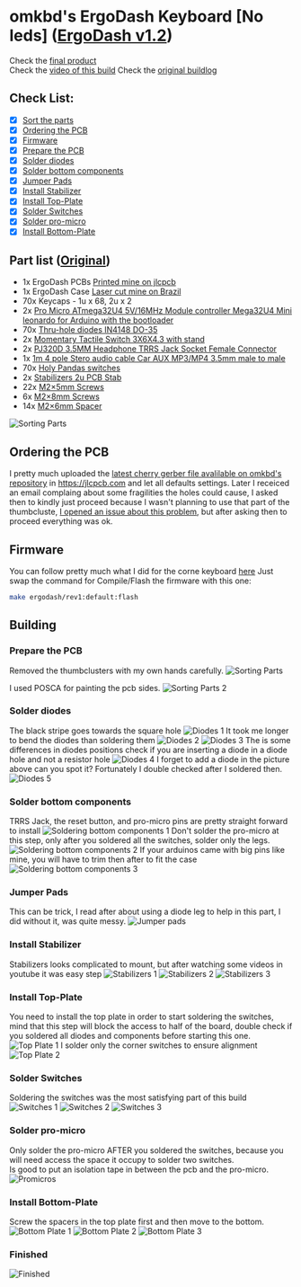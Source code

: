 # omkbd's ErgoDash Keyboard [No leds] ([ErgoDash v1.2](https://github.com/omkbd/ErgoDash))

Check the [final product](#finished)  
Check the [video of this build](https://youtu.be/weV0FkCVkLE)
Check the [original buildlog](https://github.com/omkbd/ErgoDash/blob/master/Doc/build-en.md)

## Check List:
- [x] [Sort the parts](#part-list-original)
- [x] [Ordering the PCB](#ordering-the-pcb)
- [x] [Firmware](#firmware)
- [x] [Prepare the PCB](#prepare-pcb)
- [x] [Solder diodes](#solder-diodes)
- [x] [Solder bottom components](#solder-bottom-components)
- [x] [Jumper Pads](#jumper-pads)
- [x] [Install Stabilizer](#install-stabilizer)
- [x] [Install Top-Plate](#install-top-plate)
- [x] [Solder Switches](#solder-switches)
- [x] [Solder pro-micro](#solder-pro-micro)
- [x] [Install Bottom-Plate](#install-bottom-plate)

## Part list ([Original](https://github.com/omkbd/ErgoDash/blob/master/Doc/Shoplist_JP.md))

- 1x  ErgoDash PCBs [Printed mine on jlcpcb](https://jlcpcb.com/)
- 1x  ErgoDash Case [Laser cut mine on Brazil](https://www.acrilicos60.com.br/)
- 70x Keycaps - 1u x 68, 2u x 2
- 2x  [Pro Micro ATmega32U4 5V/16MHz Module controller Mega32U4 Mini leonardo for Arduino with the bootloader](https://www.aliexpress.com/item/32768308647.html?spm=a2g0s.9042311.0.0.27424c4dlrgRjA)
- 70x [Thru-hole diodes IN4148 DO-35](https://www.aliexpress.com/item/32881432301.html?spm=a2g0s.9042311.0.0.70084c4dCbGJQc)
- 2x  [Momentary Tactile Switch 3X6X4.3 with stand](https://www.aliexpress.com/item/1068889297.html?spm=a2g0s.9042311.0.0.70084c4dCbGJQc)
- 2x  [PJ320D 3.5MM Headphone TRRS Jack Socket Female Connector](https://www.aliexpress.com/item/32785315917.html?spm=a2g0s.9042311.0.0.27424c4dlrgRjA)
- 1x  [1m 4 pole Stero audio cable Car AUX MP3/MP4 3.5mm male to male](https://www.aliexpress.com/item/32459681560.html?spm=a2g0s.9042311.0.0.27424c4dlrgRjA)
- 70x [Holy Pandas switches](https://www.aliexpress.com/item/1005001465063863.html?spm=a2g0s.9042311.0.0.27424c4dlrgRjA)
- 2x  [Stabilizers 2u PCB Stab](https://www.aliexpress.com/item/32864774665.html?spm=a2g0s.9042311.0.0.70084c4dCbGJQc)
- 22x [M2×5mm Screws](https://www.aliexpress.com/item/33055570766.html?spm=a2g0s.9042311.0.0.70084c4dCbGJQc)
- 6x  [M2×8mm Screws](https://www.aliexpress.com/item/33055570766.html?spm=a2g0s.9042311.0.0.70084c4dCbGJQc)
- 14x [M2×6mm Spacer](https://www.aliexpress.com/item/4001231387908.html?spm=a2g0s.9042311.0.0.70084c4dCbGJQc)

![Sorting Parts](/ergo-dash-v1.2/01-sort-parts-01.jpg)

## Ordering the PCB

I pretty much uploaded the [latest cherry gerber file avalilable on omkbd's repository](https://github.com/omkbd/ErgoDash/blob/master/PCB/Rev1.2/gerber/ergodash.zip) in https://jlcpcb.com and let all defaults settings.
Later I receiced an email complaing about some fragilities the holes could cause, I asked then to kindly just proceed because I wasn't planning to use that part of the thumbcluste, [I opened an issue about this problem](https://github.com/omkbd/ErgoDash/issues/39), but after asking then to proceed everything was ok.


## Firmware

You can follow pretty much what I did for the corne keyboard [here](https://github.com/rafaeldelboni/buildlogs/blob/main/crkbd-v3.md#installconfigure-qmk)
Just swap the command for Compile/Flash the firmware with this one:

```bash 
make ergodash/rev1:default:flash
```

## Building

### Prepare the PCB

Removed the thumbclusters with my own hands carefully.
![Sorting Parts](/ergo-dash-v1.2/02-remove-extra-thumb-01.jpg)

I used POSCA for painting the pcb sides.
![Sorting Parts 2](/ergo-dash-v1.2/03-detailing-pcb-01.jpg)

### Solder diodes
The black stripe goes towards the square hole
![Diodes 1](/ergo-dash-v1.2/04-diodes-01.jpg)
It took me longer to bend the diodes than soldering them
![Diodes 2](/ergo-dash-v1.2/04-diodes-02.jpg)
![Diodes 3](/ergo-dash-v1.2/04-diodes-03.jpg)
The is some differences in diodes positions check if you are inserting a diode in a diode hole and not a resistor hole
![Diodes 4](/ergo-dash-v1.2/04-diodes-04.jpg)
I forget to add a diode in the picture above can you spot it? Fortunately I double checked after I soldered then.
![Diodes 5](/ergo-dash-v1.2/04-diodes-05.jpg)

### Solder bottom components
TRRS Jack, the reset button, and pro-micro pins are pretty straight forward to install
![Soldering bottom components 1](/ergo-dash-v1.2/05-soldering-botton-components-01.jpg)
Don't solder the pro-micro at this step, only after you soldered all the switches, solder only the legs.
![Soldering bottom components 2](/ergo-dash-v1.2/05-soldering-botton-components-02.jpg)
If your arduinos came with big pins like mine, you will have to trim then after to fit the case
![Soldering bottom components 3](/ergo-dash-v1.2/05-soldering-botton-components-03.jpg)

### Jumper Pads
This can be trick, I read after about using a diode leg to help in this part, I did without it, was quite messy.
![Jumper pads](/ergo-dash-v1.2/06-jumper-pads-01.jpg)

### Install Stabilizer
Stabilizers looks complicated to mount, but after watching some videos in youtube it was easy step
![Stabilizers 1](/ergo-dash-v1.2/07-stabilizer-01.jpg)
![Stabilizers 2](/ergo-dash-v1.2/07-stabilizer-02.jpg)
![Stabilizers 3](/ergo-dash-v1.2/07-stabilizer-03.jpg)

### Install Top-Plate
You need to install the top plate in order to start soldering the switches, mind that this step will block the access to half of the board, double check if you soldered all diodes and components before starting this one.
![Top Plate 1](/ergo-dash-v1.2/08-top-plate-01.jpg)
I solder only the corner switches to ensure alignment
![Top Plate 2](/ergo-dash-v1.2/08-top-plate-02.jpg)

### Solder Switches
Soldering the switches was the most satisfying part of this build
![Switches 1](/ergo-dash-v1.2/09-switches-01.jpg)
![Switches 2](/ergo-dash-v1.2/09-switches-02.jpg)
![Switches 3](/ergo-dash-v1.2/09-switches-03.jpg)

### Solder pro-micro
Only solder the pro-micro AFTER you soldered the switches, because you will need access the space it occupy to solder two switches.  
Is good to put an isolation tape in between the pcb and the pro-micro.
![Promicros](/ergo-dash-v1.2/10-pro-micro-01.jpg)

### Install Bottom-Plate
Screw the spacers in the top plate first and then move to the bottom.
![Bottom Plate 1](/ergo-dash-v1.2/11-botton-plate-01.jpg)
![Bottom Plate 2](/ergo-dash-v1.2/11-botton-plate-02.jpg)
![Bottom Plate 3](/ergo-dash-v1.2/11-botton-plate-03.jpg)

### Finished
![Finished](/ergo-dash-v1.2/12-final-01.jpg)
